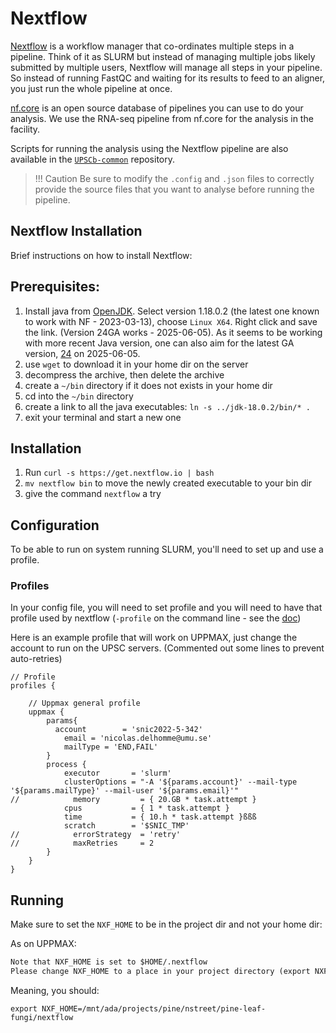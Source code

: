 # Nextflow

[Nextflow](https://www.nextflow.io/) is a workflow manager that co-ordinates multiple steps in a pipeline. Think of it as SLURM but instead of managing multiple jobs likely submitted by multiple users, Nextflow will manage all steps in your pipeline. So instead of running FastQC and waiting for its results to feed to an aligner, you just run the whole pipeline at once.   

[nf.core](https://nf-co.re/) is an open source database of pipelines you can use to do your analysis. We use the RNA-seq pipeline from nf.core for the analysis in the facility. 

Scripts for running the analysis using the Nextflow pipeline are also available in the [`UPSCb-common`](https://github.com/UPSCb/UPSCb-common/tree/master/nextflow) repository. 

>!!! Caution
> Be sure to modify the `.config` and `.json` files to correctly provide the source files that you want to analyse before running the pipeline.

## Nextflow Installation

Brief instructions on how to install Nextflow:

## Prerequisites:
1. Install java from [OpenJDK](https://jdk.java.net/archive/). Select version 1.18.0.2 (the latest one known to work with NF - 2023-03-13), choose `Linux X64`. Right click and save the link. (Version 24GA works - 2025-06-05). As it seems to be working with more recent Java version, one can also aim for the latest GA version, [24](https://jdk.java.net/24/) on 2025-06-05.
2. use `wget` to download it in your home dir on the server
3. decompress the archive, then delete the archive
4. create a `~/bin` directory if it does not exists in your home dir
5. cd into the `~/bin` directory
6. create a link to all the java executables: `ln -s ../jdk-18.0.2/bin/* .`
7. exit your terminal and start a new one

## Installation
1. Run `curl -s https://get.nextflow.io | bash`
2. `mv nextflow bin` to move the newly created executable to your bin dir
3. give the command `nextflow` a try

## Configuration
To be able to run on system running SLURM, you'll need to set up and use a profile.

### Profiles

In your config file, you will need to set  profile and you will need to have that profile used by nextflow (`-profile` on the command line - see the [doc](https://www.nextflow.io/docs/latest/config.html#config-profiles))

Here is an example profile that will work on UPPMAX, just change the account to run on the UPSC servers. (Commented out some lines to prevent auto-retries)

```nextflow
// Profile
profiles {

    // Uppmax general profile
    uppmax {
        params{
          account        = 'snic2022-5-342'
	        email = 'nicolas.delhomme@umu.se'
	        mailType = 'END,FAIL'
        }
        process {
            executor       = 'slurm'
            clusterOptions = "-A '${params.account}' --mail-type '${params.mailType}' --mail-user '${params.email}'"
//            memory         = { 20.GB * task.attempt }
            cpus           = { 1 * task.attempt }
            time           = { 10.h * task.attempt }ßßß
            scratch        = '$SNIC_TMP'
//            errorStrategy  = 'retry'
//            maxRetries     = 2
        }
    }
}

```

## Running
Make sure to set the `NXF_HOME` to be in the project dir and not your home dir:

As on UPPMAX:

```txt
Note that NXF_HOME is set to $HOME/.nextflow
Please change NXF_HOME to a place in your project directory (export NXF_HOME=yourprojectfolder)
```

Meaning, you should:

`export NXF_HOME=/mnt/ada/projects/pine/nstreet/pine-leaf-fungi/nextflow`
